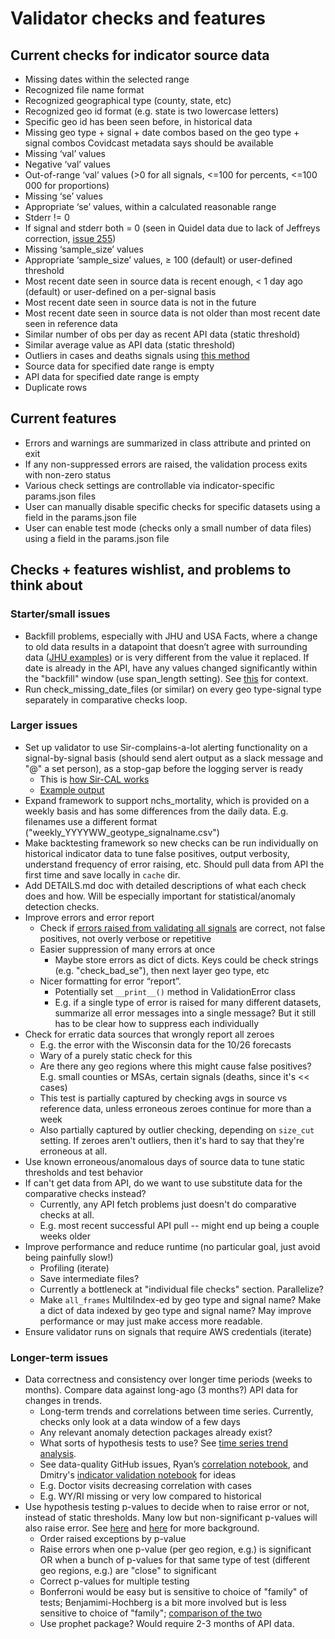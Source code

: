 # Validator checks and features

## Current checks for indicator source data

* Missing dates within the selected range
* Recognized file name format
* Recognized geographical type (county, state, etc)
* Recognized geo id format (e.g. state is two lowercase letters)
* Specific geo id has been seen before, in historical data
* Missing geo type + signal + date combos based on the geo type + signal combos Covidcast metadata says should be available
* Missing ‘val’ values
* Negative ‘val’ values
* Out-of-range ‘val’ values (>0 for all signals, <=100 for percents, <=100 000 for proportions)
* Missing ‘se’ values
* Appropriate ‘se’ values, within a calculated reasonable range
* Stderr != 0
* If signal and stderr both = 0 (seen in Quidel data due to lack of Jeffreys correction, [issue 255](https://github.com/cmu-delphi/covidcast-indicators/issues/255#issuecomment-692196541))
* Missing ‘sample_size’ values
* Appropriate ‘sample_size’ values, ≥ 100 (default) or user-defined threshold
* Most recent date seen in source data is recent enough, < 1 day ago (default) or user-defined on a per-signal basis
* Most recent date seen in source data is not in the future
* Most recent date seen in source data is not older than most recent date seen in reference data
* Similar number of obs per day as recent API data (static threshold)
* Similar average value as API data (static threshold)
* Outliers in cases and deaths signals using [this method](https://github.com/cmu-delphi/covidcast-forecast/tree/dev/corrections/data_corrections)
* Source data for specified date range is empty
* API data for specified date range is empty
* Duplicate rows


## Current features

* Errors and warnings are summarized in class attribute and printed on exit
* If any non-suppressed errors are raised, the validation process exits with non-zero status
* Various check settings are controllable via indicator-specific params.json files
* User can manually disable specific checks for specific datasets using a field in the params.json file
* User can enable test mode (checks only a small number of data files) using a field in the params.json file

## Checks + features wishlist, and problems to think about

### Starter/small issues

* Backfill problems, especially with JHU and USA Facts, where a change to old data results in a datapoint that doesn’t agree with surrounding data ([JHU examples](https://delphi-org.slack.com/archives/CF9G83ZJ9/p1600729151013900)) or is very different from the value it replaced. If date is already in the API, have any values changed significantly within the "backfill" window (use span_length setting). See [this](https://github.com/cmu-delphi/covidcast-indicators/pull/155#discussion_r504195207) for context.
* Run check_missing_date_files (or similar) on every geo type-signal type separately in comparative checks loop.

### Larger issues

* Set up validator to use Sir-complains-a-lot alerting functionality on a signal-by-signal basis (should send alert output as a slack message and "@" a set person), as a stop-gap before the logging server is ready
  * This is [how Sir-CAL works](https://github.com/benjaminysmith/covidcast-indicators/blob/main/sir_complainsalot/delphi_sir_complainsalot/run.py)
  * [Example output](https://delphi-org.slack.com/archives/C01E81A3YKF/p1605793508000100)
* Expand framework to support nchs_mortality, which is provided on a weekly basis and has some differences from the daily data. E.g. filenames use a different format ("weekly_YYYYWW_geotype_signalname.csv")
* Make backtesting framework so new checks can be run individually on historical indicator data to tune false positives, output verbosity, understand frequency of error raising, etc. Should pull data from API the first time and save locally in `cache` dir.
* Add DETAILS.md doc with detailed descriptions of what each check does and how. Will be especially important for statistical/anomaly detection checks.
* Improve errors and error report
  * Check if [errors raised from validating all signals](https://docs.google.com/spreadsheets/d/1_aRBDrNeaI-3ZwuvkRNSZuZ2wfHJk6Bxj35Ol_XZ9yQ/edit#gid=1226266834) are correct, not false positives, not overly verbose or repetitive
  * Easier suppression of many errors at once
    * Maybe store errors as dict of dicts. Keys could be check strings (e.g. "check_bad_se"), then next layer geo type, etc
  * Nicer formatting for error “report”.
    * Potentially set `__print__()` method in ValidationError class
    * E.g. if a single type of error is raised for many different datasets, summarize all error messages into a single message? But it still has to be clear how to suppress each individually
* Check for erratic data sources that wrongly report all zeroes
  * E.g. the error with the Wisconsin data for the 10/26 forecasts
  * Wary of a purely static check for this
  * Are there any geo regions where this might cause false positives? E.g. small counties or MSAs, certain signals (deaths, since it's << cases)
  * This test is partially captured by checking avgs in source vs reference data, unless erroneous zeroes continue for more than a week
  * Also partially captured by outlier checking, depending on `size_cut` setting. If zeroes aren't outliers, then it's hard to say that they're erroneous at all.
* Use known erroneous/anomalous days of source data to tune static thresholds and test behavior
* If can't get data from API, do we want to use substitute data for the comparative checks instead?
  * Currently, any API fetch problems just doesn't do comparative checks at all.
  * E.g. most recent successful API pull -- might end up being a couple weeks older
* Improve performance and reduce runtime (no particular goal, just avoid being painfully slow!)
  * Profiling (iterate)
  * Save intermediate files?
  * Currently a bottleneck at "individual file checks" section. Parallelize?
  * Make `all_frames` MultiIndex-ed by geo type and signal name? Make a dict of data indexed by geo type and signal name? May improve performance or may just make access more readable.
* Ensure validator runs on signals that require AWS credentials (iterate)

### Longer-term issues

* Data correctness and consistency over longer time periods (weeks to months). Compare data against long-ago (3 months?) API data for changes in trends.
  * Long-term trends and correlations between time series. Currently, checks only look at a data window of a few days
  * Any relevant anomaly detection packages already exist?
  * What sorts of hypothesis tests to use? See [time series trend analysis](https://www.genasis.cz/time-series/index.php?pg=home--trend-analysis).
  * See data-quality GitHub issues, Ryan’s [correlation notebook](https://github.com/cmu-delphi/covidcast/tree/main/R-notebooks), and Dmitry's [indicator validation notebook](https://github.com/cmu-delphi/covidcast-indicators/blob/deploy-jhu/testing_utils/indicator_validation.template.ipynb) for ideas
  * E.g. Doctor visits decreasing correlation with cases
  * E.g. WY/RI missing or very low compared to historical
* Use hypothesis testing p-values to decide when to raise error or not, instead of static thresholds. Many low but non-significant p-values will also raise error. See [here](https://delphi-org.slack.com/archives/CV1SYBC90/p1601307675021000?thread_ts=1600277030.103500&cid=CV1SYBC90) and [here](https://delphi-org.slack.com/archives/CV1SYBC90/p1600978037007500?thread_ts=1600277030.103500&cid=CV1SYBC90) for more background.
  * Order raised exceptions by p-value
  * Raise errors when one p-value (per geo region, e.g.) is significant OR when a bunch of p-values for that same type of test (different geo regions, e.g.) are "close" to significant
  * Correct p-values for multiple testing
  * Bonferroni would be easy but is sensitive to choice of "family" of tests; Benjamimi-Hochberg is a bit more involved but is less sensitive to choice of "family"; [comparison of the two](https://delphi-org.slack.com/archives/D01A9KNTPKL/p1603294915000500)
  * Use prophet package? Would require 2-3 months of API data.
